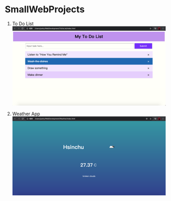 # SmallWebProjects
1. To Do List
![image](https://github.com/RavenCheng1120/SmallWebProjects/blob/master/ToDoList/imageP1.png)    

2. Weather App
![image](https://github.com/RavenCheng1120/SmallWebProjects/blob/master/Weather/imageP2.png)